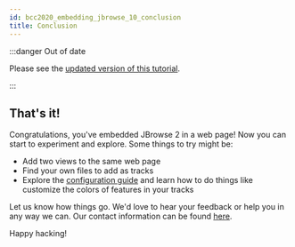 ```yaml
---
id: bcc2020_embedding_jbrowse_10_conclusion
title: Conclusion
---
```


:::danger Out of date

Please see the
[updated version of this tutorial](/docs/tutorials/embed_linear_genome_view/01_introduction).

:::

## That's it!

Congratulations, you've embedded JBrowse 2 in a web page! Now you can start to
experiment and explore. Some things to try might be:

- Add two views to the same web page
- Find your own files to add as tracks
- Explore the [configuration guide](/docs/config_guide) and learn how to do
  things like customize the colors of features in your tracks

Let us know how things go. We'd love to hear your feedback or help you in any
way we can. Our contact information can be found [here](/contact).

Happy hacking!
